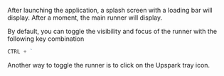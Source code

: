 <!--TITLE:Launch-->
<!--ABOUT:Run and toggle Upspark in a couple of different ways.-->

After launching the application, a splash screen with a loading bar will display. After a moment, the main runner will display.
  
By default, you can toggle the visibility and focus of the runner with the following key combination 
```javascript
CTRL + `
```

Another way to toggle the runner is to click on the Upspark tray icon.